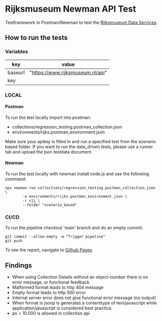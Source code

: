 # Rijksmuseum Newman API Test

Testframework in Postman/Newman to test the [Rijksmuseum Data Services](https://data.rijksmuseum.nl/docs/).

## How to run the tests ##

### Variables ###

| key      | value                            |
|----------|----------------------------------|
| baseurl  | "https://www.rijksmuseum.nl/api" |
| key      |                                  |


### LOCAL ### 

#### Postman ####

To run the test locally import into postman:
 - collections/regression_testing.postman_collection.json 
 - environments/rijks.postman_environment.json

Make sure your apikey is filled in and run a specified test from the scenario based folder. If you want to run the data_driven tests, please use a runner tab and upload the json testdata document. 

#### Newman #### 

To run the test locally with newman install node.js and use the following command:
```	  
npx newman run collections/regression_testing.postman_collection.json \
	    -e environments/rijks.postman_environment.json \
	    -r cli \
	    --folder "scenario_based"
```


### CI/CD ###

To run the pipeline checkout 'main' branch and do an empty commit.
```
git commit --allow-empty -m "Trigger pipeline"
git push
```
To see the report, navigate to [Github Pages](https://alebr001.github.io/rijksmuseum_api_assessment_pm/)


## Findings ##

* When using Collection Details without an object-number there is no error message, or functional feedback
* Malformed format leads to http 404 message
* Empty format leads to http 500 error
* Internal server error does not give functional error message (no output)
* When format is jsonp is generates a contenttype of text/javascript while application/javascript is considered best practice. 
* ps < 10.000  is allowed in collection api
